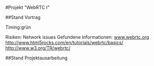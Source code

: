 #Projekt "WebRTC I"


##Stand Vortrag

Timing:grün 

Risiken:
Network issues
Gefundene Informationen:
www.webrtc.org
http://www.html5rocks.com/en/tutorials/webrtc/basics/
http://www.w3.org/TR/webrtc/

##Stand Projektausarbeitung



